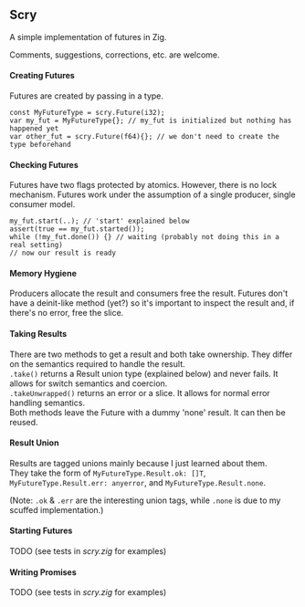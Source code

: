 ## Scry
A simple implementation of futures in Zig.  

Comments, suggestions, corrections, etc. are welcome.

#### Creating Futures
Futures are created by passing in a type.
```zig
const MyFutureType = scry.Future(i32);
var my_fut = MyFutureType{}; // my_fut is initialized but nothing has happened yet
var other_fut = scry.Future(f64){}; // we don't need to create the type beforehand
```

#### Checking Futures
Futures have two flags protected by atomics. However, there is no lock mechanism. Futures work under the
assumption of a single producer, single consumer model.
```zig
my_fut.start(..); // 'start' explained below
assert(true == my_fut.started());
while (!my_fut.done()) {} // waiting (probably not doing this in a real setting)
// now our result is ready
```

#### Memory Hygiene
Producers allocate the result and consumers free the result. Futures don't have a deinit-like method (yet?) so it's
important to inspect the result and, if there's no error, free the slice.

#### Taking Results
There are two methods to get a result and both take ownership. They differ on the semantics required to handle the 
result.  
`.take()` returns a Result union type (explained below) and never fails. It allows for switch semantics and coercion.  
`.takeUnwrapped()` returns an error or a slice. It allows for normal error handling semantics.  
Both methods leave the Future with a dummy 'none' result. It can then be reused.

#### Result Union
Results are tagged unions mainly because I just learned about them.  
They take the form of `MyFutureType.Result.ok: []T`, `MyFutureType.Result.err: anyerror`, and `MyFutureType.Result.none`.

(Note: `.ok` & `.err` are the interesting union tags, while `.none` is due to
my scuffed implementation.)

#### Starting Futures
TODO (see tests in *scry.zig* for examples)

#### Writing Promises
TODO (see tests in *scry.zig* for examples)


